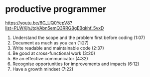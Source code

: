 # productive programmer

<https://youtu.be/6G_UQ0YepV8?list=PLWKjhJtqVAbn5emQ3RRG8gEBqkhf_5vxD>
1. Understand the scope and the problem first before coding (1:07)
2. Document as much as you can (1:27)
3. Write readable and maintainable code (2:37)
4. Be good at cross-functional work (3:20)
5. Be an effective communicator (4:32)
6. Recognise opportunities for improvements and impacts (6:12)  
7. Have a growth mindset (7:22)
